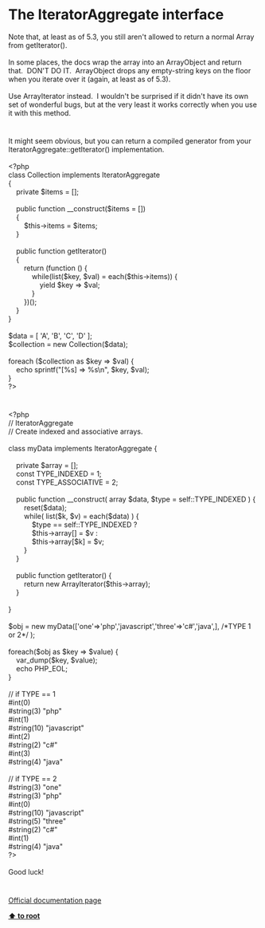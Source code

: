 # The IteratorAggregate interface




<div class="phpcode"><span class="html">
Note that, at least as of 5.3, you still aren&apos;t allowed to return a normal Array from getIterator().<br><br>In some places, the docs wrap the array into an ArrayObject and return that.&#xA0; DON&apos;T DO IT.&#xA0; ArrayObject drops any empty-string keys on the floor when you iterate over it (again, at least as of 5.3).<br><br>Use ArrayIterator instead.&#xA0; I wouldn&apos;t be surprised if it didn&apos;t have its own set of wonderful bugs, but at the very least it works correctly when you use it with this method.</span>
</div>
  

#


<div class="phpcode"><span class="html">
It might seem obvious, but you can return a compiled generator from your IteratorAggregate::getIterator() implementation.<br><br><span class="default">&lt;?php<br></span><span class="keyword">class </span><span class="default">Collection </span><span class="keyword">implements </span><span class="default">IteratorAggregate<br></span><span class="keyword">{<br>&#xA0; &#xA0; private </span><span class="default">$items </span><span class="keyword">= [];<br><br>&#xA0; &#xA0; public function </span><span class="default">__construct</span><span class="keyword">(</span><span class="default">$items </span><span class="keyword">= [])<br>&#xA0; &#xA0; {<br>&#xA0; &#xA0; &#xA0; &#xA0; </span><span class="default">$this</span><span class="keyword">-&gt;</span><span class="default">items </span><span class="keyword">= </span><span class="default">$items</span><span class="keyword">;<br>&#xA0; &#xA0; }<br><br>&#xA0; &#xA0; public function </span><span class="default">getIterator</span><span class="keyword">()<br>&#xA0; &#xA0; {<br>&#xA0; &#xA0; &#xA0; &#xA0; return (function () {<br>&#xA0; &#xA0; &#xA0; &#xA0; &#xA0; &#xA0; while(list(</span><span class="default">$key</span><span class="keyword">, </span><span class="default">$val</span><span class="keyword">) = </span><span class="default">each</span><span class="keyword">(</span><span class="default">$this</span><span class="keyword">-&gt;</span><span class="default">items</span><span class="keyword">)) {<br>&#xA0; &#xA0; &#xA0; &#xA0; &#xA0; &#xA0; &#xA0; &#xA0; yield </span><span class="default">$key </span><span class="keyword">=&gt; </span><span class="default">$val</span><span class="keyword">;<br>&#xA0; &#xA0; &#xA0; &#xA0; &#xA0; &#xA0; }<br>&#xA0; &#xA0; &#xA0; &#xA0; })();<br>&#xA0; &#xA0; }<br>}<br><br></span><span class="default">$data </span><span class="keyword">= [ </span><span class="string">&apos;A&apos;</span><span class="keyword">, </span><span class="string">&apos;B&apos;</span><span class="keyword">, </span><span class="string">&apos;C&apos;</span><span class="keyword">, </span><span class="string">&apos;D&apos; </span><span class="keyword">];<br></span><span class="default">$collection </span><span class="keyword">= new </span><span class="default">Collection</span><span class="keyword">(</span><span class="default">$data</span><span class="keyword">);<br><br>foreach (</span><span class="default">$collection </span><span class="keyword">as </span><span class="default">$key </span><span class="keyword">=&gt; </span><span class="default">$val</span><span class="keyword">) {<br>&#xA0; &#xA0; echo </span><span class="default">sprintf</span><span class="keyword">(</span><span class="string">&quot;[%s] =&gt; %s\n&quot;</span><span class="keyword">, </span><span class="default">$key</span><span class="keyword">, </span><span class="default">$val</span><span class="keyword">);<br>}<br></span><span class="default">?&gt;</span>
</span>
</div>
  

#


<div class="phpcode"><span class="html">
<span class="default">&lt;?php<br></span><span class="comment">// IteratorAggregate<br>// Create indexed and associative arrays.<br><br></span><span class="keyword">class </span><span class="default">myData </span><span class="keyword">implements </span><span class="default">IteratorAggregate </span><span class="keyword">{<br><br>&#xA0; &#xA0; private </span><span class="default">$array </span><span class="keyword">= [];<br>&#xA0; &#xA0; const </span><span class="default">TYPE_INDEXED </span><span class="keyword">= </span><span class="default">1</span><span class="keyword">;<br>&#xA0; &#xA0; const </span><span class="default">TYPE_ASSOCIATIVE </span><span class="keyword">= </span><span class="default">2</span><span class="keyword">;<br><br>&#xA0; &#xA0; public function </span><span class="default">__construct</span><span class="keyword">( array </span><span class="default">$data</span><span class="keyword">, </span><span class="default">$type </span><span class="keyword">= </span><span class="default">self</span><span class="keyword">::</span><span class="default">TYPE_INDEXED </span><span class="keyword">) {<br>&#xA0; &#xA0; &#xA0; &#xA0; </span><span class="default">reset</span><span class="keyword">(</span><span class="default">$data</span><span class="keyword">);<br>&#xA0; &#xA0; &#xA0; &#xA0; while( list(</span><span class="default">$k</span><span class="keyword">, </span><span class="default">$v</span><span class="keyword">) = </span><span class="default">each</span><span class="keyword">(</span><span class="default">$data</span><span class="keyword">) ) {<br>&#xA0; &#xA0; &#xA0; &#xA0; &#xA0; &#xA0; </span><span class="default">$type </span><span class="keyword">== </span><span class="default">self</span><span class="keyword">::</span><span class="default">TYPE_INDEXED </span><span class="keyword">?<br>&#xA0; &#xA0; &#xA0; &#xA0; &#xA0; &#xA0; </span><span class="default">$this</span><span class="keyword">-&gt;</span><span class="default">array</span><span class="keyword">[] = </span><span class="default">$v </span><span class="keyword">:<br>&#xA0; &#xA0; &#xA0; &#xA0; &#xA0; &#xA0; </span><span class="default">$this</span><span class="keyword">-&gt;</span><span class="default">array</span><span class="keyword">[</span><span class="default">$k</span><span class="keyword">] = </span><span class="default">$v</span><span class="keyword">;<br>&#xA0; &#xA0; &#xA0; &#xA0; }<br>&#xA0; &#xA0; }<br><br>&#xA0; &#xA0; public function </span><span class="default">getIterator</span><span class="keyword">() {<br>&#xA0; &#xA0; &#xA0; &#xA0; return new </span><span class="default">ArrayIterator</span><span class="keyword">(</span><span class="default">$this</span><span class="keyword">-&gt;</span><span class="default">array</span><span class="keyword">);<br>&#xA0; &#xA0; }<br><br>}<br><br></span><span class="default">$obj </span><span class="keyword">= new </span><span class="default">myData</span><span class="keyword">([</span><span class="string">&apos;one&apos;</span><span class="keyword">=&gt;</span><span class="string">&apos;php&apos;</span><span class="keyword">,</span><span class="string">&apos;javascript&apos;</span><span class="keyword">,</span><span class="string">&apos;three&apos;</span><span class="keyword">=&gt;</span><span class="string">&apos;c#&apos;</span><span class="keyword">,</span><span class="string">&apos;java&apos;</span><span class="keyword">,], </span><span class="comment">/*TYPE 1 or 2*/ </span><span class="keyword">);<br><br>foreach(</span><span class="default">$obj </span><span class="keyword">as </span><span class="default">$key </span><span class="keyword">=&gt; </span><span class="default">$value</span><span class="keyword">) {<br>&#xA0; &#xA0; </span><span class="default">var_dump</span><span class="keyword">(</span><span class="default">$key</span><span class="keyword">, </span><span class="default">$value</span><span class="keyword">);<br>&#xA0; &#xA0; echo </span><span class="default">PHP_EOL</span><span class="keyword">;<br>}<br><br></span><span class="comment">// if TYPE == 1<br>#int(0)<br>#string(3) &quot;php&quot;<br>#int(1)<br>#string(10) &quot;javascript&quot;<br>#int(2)<br>#string(2) &quot;c#&quot;<br>#int(3)<br>#string(4) &quot;java&quot;<br><br>// if TYPE == 2<br>#string(3) &quot;one&quot;<br>#string(3) &quot;php&quot;<br>#int(0)<br>#string(10) &quot;javascript&quot;<br>#string(5) &quot;three&quot;<br>#string(2) &quot;c#&quot;<br>#int(1)<br>#string(4) &quot;java&quot;<br></span><span class="default">?&gt;<br></span><br>Good luck!</span>
</div>
  

#

[Official documentation page](https://www.php.net/manual/en/class.iteratoraggregate.php)

**[⬆ to root](/)**